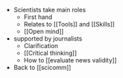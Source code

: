 - Scientists take main roles
	- First hand
	- Relates to [[Tools]] and [[Skills]]
	- [[Open mind]]
- supported by journalists
	- Clarification
	- [[Critical thinking]]
	- How to [[evaluate news validity]]
- Back to [[scicomm]]
